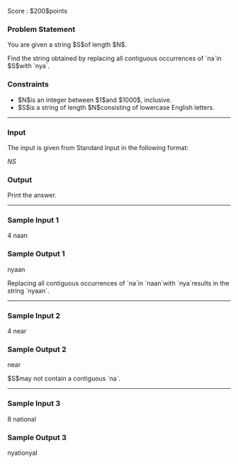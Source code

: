 
<div>

<span>

<span>

<p>
Score : $200$points
</p>

<div>

<section>

### **Problem Statement**

<p>
You are given a string $S$of length $N$.
</p>

<p>
Find the string obtained by replacing all contiguous occurrences of `na`in $S$with `nya`.
</p>

</section>

</div>

<div>

<section>

### **Constraints**

<ul>

<li>
$N$is an integer between $1$and $1000$, inclusive.
</li>

<li>
$S$is a string of length $N$consisting of lowercase English letters.
</li>

</ul>

</section>

</div>

---

<div>

<div>

<section>

### **Input**

<p>
The input is given from Standard Input in the following format:
</p>

<div>

$N$$S$
</div>

</section>

</div>

<div>

<section>

### **Output**

<p>
Print the answer.
</p>

</section>

</div>

</div>

---

<div>

<section>

### **Sample Input 1**

<div>

4
naan

</div>

</section>

</div>

<div>

<section>

### **Sample Output 1**

<div>

nyaan

</div>

<p>
Replacing all contiguous occurrences of `na`in `naan`with `nya`results in the string `nyaan`.
</p>

</section>

</div>

---

<div>

<section>

### **Sample Input 2**

<div>

4
near

</div>

</section>

</div>

<div>

<section>

### **Sample Output 2**

<div>

near

</div>

<p>
$S$may not contain a contiguous `na`.
</p>

</section>

</div>

---

<div>

<section>

### **Sample Input 3**

<div>

8
national

</div>

</section>

</div>

<div>

<section>

### **Sample Output 3**

<div>

nyationyal

</div>

</section>

</div>

</span>

</span>

</div>
